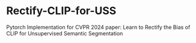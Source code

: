 # Rectify-CLIP-for-USS
Pytorch Implementation for CVPR 2024  paper: Learn to Rectify the Bias of CLIP for Unsupervised Semantic Segmentation
